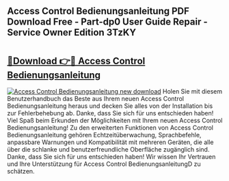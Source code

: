 ## Access Control Bedienungsanleitung PDF Download Free - Part-dp0 User Guide Repair - Service Owner Edition 3TzKY

# <h2><a href="http://df1w2w.blite.top/?on=Access+Control+Bedienungsanleitung">🔗Download 👉🔴 Access Control Bedienungsanleitung</a></h2>

[![Access Control Bedienungsanleitung new download](https://i.imgur.com/lujVjoI.png)](http://df1w2w.blite.top/?on=Access+Control+Bedienungsanleitung)
Holen Sie mit diesem Benutzerhandbuch das Beste aus Ihrem neuen Access Control Bedienungsanleitung heraus und decken Sie alles von der Installation bis zur Fehlerbehebung ab. Danke, dass Sie sich für uns entschieden haben! Viel Spaß beim Erkunden der Möglichkeiten mit Ihrem neuen Access Control Bedienungsanleitung! Zu den erweiterten Funktionen von Access Control Bedienungsanleitung gehören Echtzeitüberwachung, Sprachbefehle, anpassbare Warnungen und Kompatibilität mit mehreren Geräten, die alle über die schlanke und benutzerfreundliche Oberfläche zugänglich sind. Danke, dass Sie sich für uns entschieden haben! Wir wissen Ihr Vertrauen und Ihre Unterstützung für Access Control BedienungsanleitungD zu schätzen.
